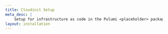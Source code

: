 ```yaml
---
title: Cloudinit Setup
meta_desc: |
    Setup for infrastructure as code in the Pulumi <placeholder> package
layout: installation
---
```

